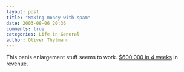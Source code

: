 ```yaml
---
layout: post
title: "Making money with spam"
date: 2003-08-06 20:36
comments: true
categories: Life in General
author: Oliver Thylmann
---
```



This penis enlargement stuff seems to work. [$600.000 in 4 weeks](http://www.wired.com/news/business/0,1367,59907,00.html) in revenue.

